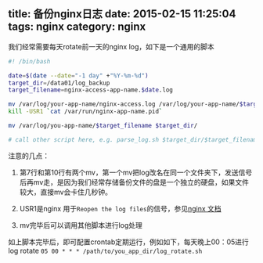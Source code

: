 title: 备份nginx日志
date: 2015-02-15 11:25:04
tags: nginx
category: nginx
---

我们经常需要每天rotate前一天的nginx log，如下是一个通用的脚本

```bash
#! /bin/bash

date=$(date --date="-1 day" +"%Y-%m-%d")
target_dir=/data01/log_backup
target_filename=nginx-access-app-name.$date.log

mv /var/log/your-app-name/nginx-access.log /var/log/your-app-name/$target_filename
kill -USR1 `cat /var/run/nginx-app-name.pid`

mv /var/log/you-app-name/$target_filename $target_dir/

# call other script here, e.g. parse_log.sh $target_dir/$target_filename

```

注意的几点：
1. 第7行和第10行有两个mv，第一个mv把log改名在同一个文件夹下，发送信号后再mv走，是因为我们经常存储备份文件的盘是一个独立的硬盘，如果文件较大，直接mv会卡住几秒钟。

2. USR1是nginx 用于`Reopen the log files`的信号，参见[nginx 文档](http://wiki.nginx.org/CommandLine)

3. mv完毕后可以调用其他脚本进行log处理

如上脚本完毕后，即可配置crontab定期运行，例如如下，每天晚上00：05进行log rotate
`05 00 * * * /path/to/you_app_dir/log_rotate.sh`

